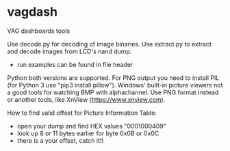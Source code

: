 # vagdash
VAG dashboards tools

Use decode.py for decoding of image binaries.
Use extract.py to extract and decode images from LCD's nand dump.
- run examples can be found in file header

Python both versions are supported. For PNG output you need to install PIL (for Python 3 use "pip3 install pillow").
Windows' built-in picture viewers not a good tools for watching BMP with alphachannel. Use PNG format instead or another tools, like XnView (https://www.xnview.com).

How to find valid offset for Picture Information Table:
- open your dump and find HEX values "0001000409"
- look up 8 or 11 bytes earlier for byte 0x0B or 0x0C
- there is a your offset, catch it!)
